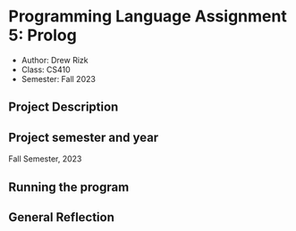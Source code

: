 
# Programming Language Assignment 5: Prolog

* Author: Drew Rizk
* Class: CS410
* Semester: Fall 2023

## Project Description




## Project semester and year

Fall Semester, 2023

## Running the program



## General Reflection 

 

